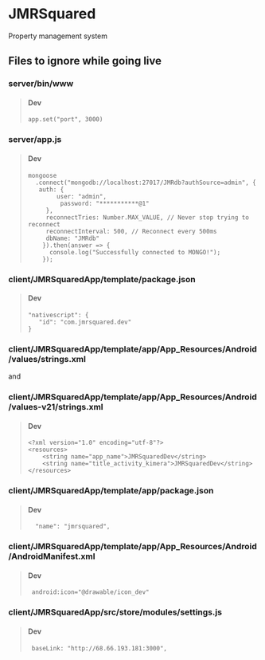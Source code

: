 # JMRSquared

Property management system

## Files to ignore while going live

### server/bin/www

> #### Dev
>
> `app.set("port", 3000)`

### server/app.js

> #### Dev
>
> ```
> mongoose
>   .connect("mongodb://localhost:27017/JMRdb?authSource=admin", {
>    auth: {
>         user: "admin",
>          password: "***********@1"
>      },
>      reconnectTries: Number.MAX_VALUE, // Never stop trying to reconnect
>      reconnectInterval: 500, // Reconnect every 500ms
>      dbName: "JMRdb"
>     }).then(answer => {
>       console.log("Successfully connected to MONGO!");
>     });
> ```

### client/JMRSquaredApp/template/package.json

> #### Dev
>
> ```
> "nativescript": {
>    "id": "com.jmrsquared.dev"
> }
> ```

### client/JMRSquaredApp/template/app/App_Resources/Android/values/strings.xml

and

### client/JMRSquaredApp/template/app/App_Resources/Android/values-v21/strings.xml

> #### Dev
>
> ```
> <?xml version="1.0" encoding="utf-8"?>
> <resources>
>     <string name="app_name">JMRSquaredDev</string>
>     <string name="title_activity_kimera">JMRSquaredDev</string>
> </resources>
> ```

### client/JMRSquaredApp/template/app/package.json

> #### Dev
>
> ```
>   "name": "jmrsquared",
> ```

### client/JMRSquaredApp/template/app/App_Resources/Android/AndroidManifest.xml

> #### Dev
>
> ```
>  android:icon="@drawable/icon_dev"
> ```

### client/JMRSquaredApp/src/store/modules/settings.js

> #### Dev
>
> ```
>  baseLink: "http://68.66.193.181:3000",
> ```
